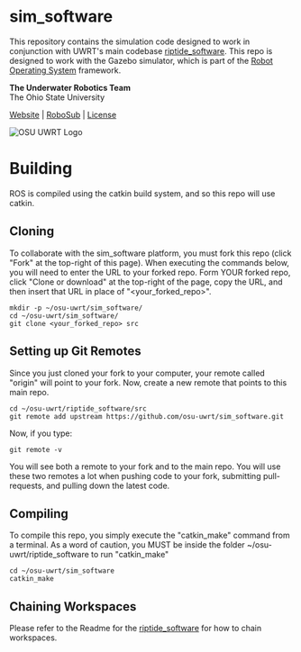 sim_software
=================================

This repository contains the simulation code designed to work in conjunction with UWRT's main codebase [riptide_software](https://github.com/osu-uwrt/riptide_software.git). This repo is designed to work with the Gazebo simulator, which is part of the [Robot Operating System](http://www.ros.org/) framework.

**The Underwater Robotics Team**  
The Ohio State University

[Website](https://uwrt.engineering.osu.edu) | [RoboSub](https://www.auvsifoundation.org/competition/robosub) | [License](LICENSE)


![OSU UWRT Logo](https://github.com/osu-uwrt/riptide_software/blob/master/logos/UWRT_Logo_small.png)

# Building
ROS is compiled using the catkin build system, and so this repo will use catkin. 

## Cloning
To collaborate with the sim_software platform, you must fork this repo (click "Fork" at the top-right of this page). When executing the commands below, you will need to enter the URL to your forked repo. Form YOUR forked repo, click "Clone or download" at the top-right of the page, copy the URL, and then insert that URL in place of "<your_forked_repo>".
```
mkdir -p ~/osu-uwrt/sim_software/
cd ~/osu-uwrt/sim_software/
git clone <your_forked_repo> src
```

## Setting up Git Remotes
Since you just cloned your fork to your computer, your remote called "origin" will point to your fork. Now, create a new remote that points to this main repo.
```
cd ~/osu-uwrt/riptide_software/src
git remote add upstream https://github.com/osu-uwrt/sim_software.git
```

Now, if you type:
```
git remote -v
```
You will see both a remote to your fork and to the main repo. You will use these two remotes a lot when pushing code to your fork, submitting pull-requests, and pulling down the latest code.

## Compiling
To compile this repo, you simply execute the "catkin_make" command from a terminal. As a word of caution, you MUST be inside the folder ~/osu-uwrt/riptide_software to run "catkin_make"
```
cd ~/osu-uwrt/sim_software
catkin_make
```

## Chaining Workspaces
Please refer to the Readme for the [riptide_software](https://github.com/osu-uwrt/riptide_software.git) for how to chain workspaces.
